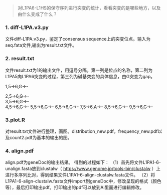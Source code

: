 > 对L1PA6-L1HS的保守序列进行突变的统计，看看突变的是哪些地方，以及由什么变成了什么？

### 1. diff-L1PA.v3.py

文件diff-L1PA.v3.py，鉴定了consensus sequence上的突变位点。输入为seq.fata文件,输出为result.txt文件。

### 2. result.txt
文件result.txt为1的输出文件，用逗号分隔。第一列是位点的名称，第二列为L1PA5向L1PA6突变的过程，第三列为碱基突变的具体信息，由G突变为gap。

1,5->6,G->-  

2,5->6,G->-  
3,5->6,G->-  
4,5->6,G->-
5,5->6,G->-
6,5->6,G->-
7,5->6,A->-
8,5->6,G->-
9,5->6,G->-

### 3.plot.R
对result.txt文件进行整理，画图。distribution_new.pdf，frequency_new.pdf以及count2.pdf为基本的输出的图。

### 4. align.pdf
align.pdf为geneDoc的输出结果。
得到的过程如下：
（1）首先将文件L1PA1-6-unalign.fasta放到clustalw（ https://www.genome.jp/tools-bin/clustalw ）上进行多序列比对，得到结果文件L1PA1-6-align-clustalw.fasta文件。
（2）将L1PA1-6-align-clustalw.fasta文件import到geneDoc中，修改呈现的格式（颜色等），最后打印输出pdf。打印输出的pdf可以放到Ai里面进行编辑修改。
